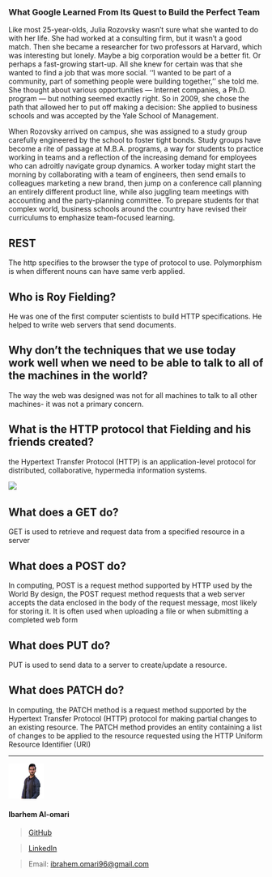 ### What Google Learned From Its Quest to Build the Perfect Team

Like most 25-year-olds, Julia Rozovsky wasn’t sure what she wanted to do with her life. She had worked at a consulting firm, but it wasn’t a good match. Then she became a researcher for two professors at Harvard, which was interesting but lonely. Maybe a big corporation would be a better fit. Or perhaps a fast-growing start-up. All she knew for certain was that she wanted to find a job that was more social. ‘‘I wanted to be part of a community, part of something people were building together,’’ she told me. She thought about various opportunities — Internet companies, a Ph.D. program — but nothing seemed exactly right. So in 2009, she chose the path that allowed her to put off making a decision: She applied to business schools and was accepted by the Yale School of Management.

When Rozovsky arrived on campus, she was assigned to a study group carefully engineered by the school to foster tight bonds. Study groups have become a rite of passage at M.B.A. programs, a way for students to practice working in teams and a reflection of the increasing demand for employees who can adroitly navigate group dynamics. A worker today might start the morning by collaborating with a team of engineers, then send emails to colleagues marketing a new brand, then jump on a conference call planning an entirely different product line, while also juggling team meetings with accounting and the party-planning committee. To prepare students for that complex world, business schools around the country have revised their curriculums to emphasize team-focused learning.

## REST
The http specifies to the browser the type of protocol to use. Polymorphism is when different nouns can have same verb applied.


## Who is Roy Fielding?
He was one of the first computer scientists to build HTTP specifications. He helped to write web servers that send documents.

## Why don’t the techniques that we use today work well when we need to be able to talk to all of the machines in the world?
The way the web was designed was not for all machines to talk to all other machines- it was not a primary concern.

## What is the HTTP protocol that Fielding and his friends created?

the Hypertext Transfer Protocol (HTTP) is an application-level protocol for distributed, collaborative, hypermedia information systems.

![](http://books.gigatux.nl/mirror/beaweblogic8.1/FILES/06fig03.gif)

## What does a GET do?
GET is used to retrieve and request data from a specified resource in a server
## What does a POST do?
In computing, POST is a request method supported by HTTP used by the World By design, the POST request method requests that a web server accepts the data enclosed in the body of the request message, most likely for storing it. It is often used when uploading a file or when submitting a completed web form
## What does PUT do?
PUT is used to send data to a server to create/update a resource.
## What does PATCH do?
In computing, the PATCH method is a request method supported by the Hypertext Transfer Protocol (HTTP) protocol for making partial changes to an existing resource. The PATCH method provides an entity containing a list of changes to be applied to the resource requested using the HTTP Uniform Resource Identifier (URI)




---

![](ibrahem.png) 
#### **Ibarhem Al-omari**
> [GitHub](https://github.com/ibrahemomari)

>[LinkedIn](https://www.linkedin.com/in/ibrahem-omari-5967a5198/)

> Email: ibrahem.omari96@gmail.com